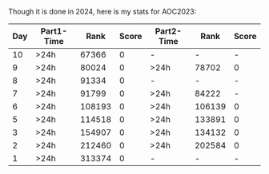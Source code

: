 Though it is done in 2024, here is my stats for AOC2023:

| Day | Part1-Time | Rank   | Score | Part2-Time | Rank   | Score |
|-----|------------|--------|-------|------------|--------|-------|
| 10  | >24h       | 67366  | 0     | -          | -      | -     |
| 9   | >24h       | 80024  | 0     | >24h       | 78702  | 0     |
| 8   | >24h       | 91334  | 0     | -          | -      | -     |
| 7   | >24h       | 91799  | 0     | >24h       | 84222  | -     |
| 6   | >24h       | 108193 | 0     | >24h       | 106139 | 0     |
| 5   | >24h       | 114518 | 0     | >24h       | 133891 | 0     |
| 3   | >24h       | 154907 | 0     | >24h       | 134132 | 0     |
| 2   | >24h       | 212460 | 0     | >24h       | 202584 | 0     |
| 1   | >24h       | 313374 | 0     | -          | -      | -     |